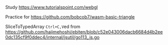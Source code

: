 Study https://www.tutorialspoint.com/webgl

Practice for https://github.com/bobcob7/wasm-basic-triangle

SliceToTypedArray `Ctrl+C,V`ed from https://github.com/hajimehoshi/ebiten/blob/c52e043006dacb6684d4b2ee0dc135cf9f0ddec4/internal/jsutil/go113_js.go

